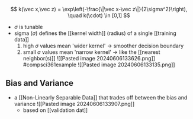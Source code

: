 $$
k(\vec x,\vec z) = \exp\left(-\frac{\|\vec x-\vec z\|}{2\sigma^2}\right), \quad k(\cdot) \in [0,1]
$$
- $\sigma$ is tunable
- sigma ($\sigma$) defines the [[kernel width]] (radius) of a single [[training data]]
	1. high $\sigma$ values mean 'wider kernel' $\rightarrow$ smoother decision boundary
	2. small $\sigma$ values mean 'narrow kernel' $\rightarrow$ like the [[nearest neighbor(s)]]
![[Pasted image 20240606133626.png]]
#compsci361example 
![[Pasted image 20240606133135.png]]
## Bias and Variance
- a [[Non-Linearly Separable Data]] that trades off between the bias and variance
	![[Pasted image 20240606133907.png]]
	- based on [[validation dat]]
